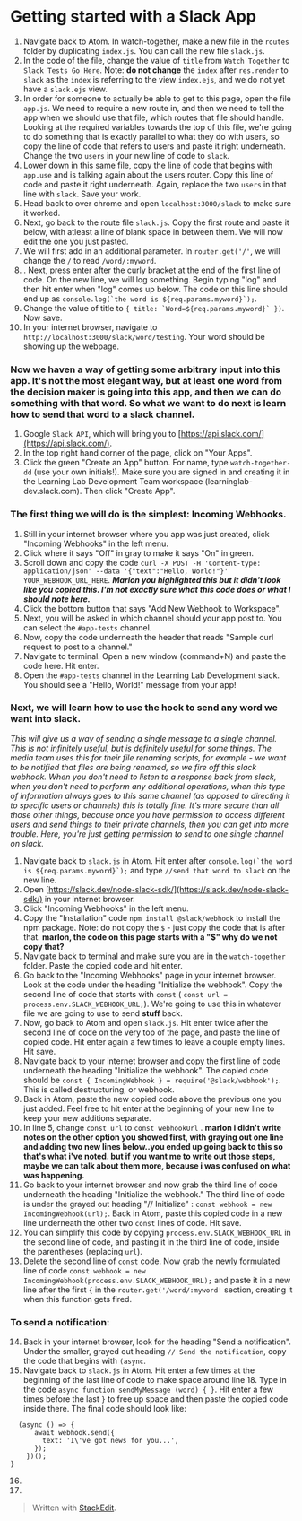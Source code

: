 # Getting started with a Slack App
1. Navigate back to Atom. In watch-together, make a new file in the `routes` folder by duplicating `index.js`. You can call the new file `slack.js`.
2. In the code of the file, change the value of `title` from `Watch Together` to `Slack Tests Go Here`. Note: **do not change** the `index` after `res.render` to `slack` as the `index` is referring to the view `index.ejs`, and we do not yet have a `slack.ejs` view.
3. In order for someone to actually be able to get to this page, open the file `app.js`. We need to require a new route in, and then we need to tell the app when we should use that file, which routes that file should handle. Looking at the required variables towards the top of this file, we're going to do something that is exactly parallel to what they do with users, so copy the line of code that refers to users and paste it right underneath. Change the two `users`  in your new line of code to `slack`.
4. Lower down in this same file, copy the line of code that begins with `app.use` and is talking again about the users router. Copy this line of code and paste it right underneath. Again, replace the two `users` in that line with `slack`. Save your work.
5. Head back to over chrome and open `localhost:3000/slack` to make sure it worked.
6. Next, go back to the route file `slack.js`. Copy the first route and paste it below, with atleast a line of blank space in between them. We will now edit the one you just pasted.
7. We will first add in an additional parameter. In `router.get('/'`, we will change the `/` to read `/word/:myword`.
8. . Next, press enter after the curly bracket at the end of the first line of code. On the new line, we will log something. Begin typing "log" and then hit enter when "log" comes up below. The code on this line should end up as ``console.log(`the word is ${req.params.myword}`);``.
9. Change the value of title to ``{ title: `Word=${req.params.myword}` })``. Now save.
10. In your internet browser, navigate to `http://localhost:3000/slack/word/testing`. Your word should be showing up the webpage. 

### Now we haven a way of getting some arbitrary input into this app. It's not the most elegant way, but at least one word from the decision maker is going into this app, and then we can do something with that word. So what we want to do next is learn how to send that word to a slack channel.

1. Google `Slack API`, which will bring you to [https://api.slack.com/](https://api.slack.com/). 
2. In the top right hand corner of the page, click on "Your Apps".
3. Click the green "Create an App" button. For name, type `watch-together-dd` (use your own initials!). Make sure you are signed in and creating it in the Learning Lab Development Team workspace (learninglab-dev.slack.com). Then click "Create App".

### The first thing we will do is the simplest: Incoming Webhooks.

1. Still in your internet browser where you app was just created, click "Incoming Webhooks" in the left menu.
2. Click where it says "Off" in gray to make it says "On" in green.
3. Scroll down and copy the code `curl -X POST -H 'Content-type: application/json' --data '{"text":"Hello, World!"}' YOUR_WEBHOOK_URL_HERE`. ***Marlon you highlighted this but it didn't look like you copied this. I'm not exactly sure what this code does or what I should note here.***
4. Click the bottom button that says "Add New Webhook to Workspace".
5. Next, you will be asked in which channel should your app post to. You can select the `#app-tests` channel.
6. Now, copy the code underneath the header that reads "Sample curl request to post to a channel." 
7. Navigate to terminal. Open a new window (command+N) and paste the code here. Hit enter.
8. Open the `#app-tests` channel in the Learning Lab Development slack. You should see a "Hello, World!" message from your app!

### Next, we will learn how to use the hook to send any word we want into slack.
*This will give us a way of sending a single message to a single channel. This is not infinitely useful, but is definitely useful for some things. The media team uses this for their file renaming scripts, for example - we want to be notified that files are being renamed, so we fire off this slack webhook. When you don't need to listen to a response back from slack, when you don't need to perform any additional operations, when this type of information always goes to this same channel (as opposed to directing it to specific users or channels) this is totally fine. It's more secure than all those other things, because once you have permission to access different users and send things to their private channels, then you can get into more trouble. Here, you're just getting permission to send to one single channel on slack.*

1. Navigate back to `slack.js` in Atom.  Hit enter after ``console.log(`the word is ${req.params.myword}`);`` and type `//send that word to slack` on the new line.
2. Open [https://slack.dev/node-slack-sdk/](https://slack.dev/node-slack-sdk/) in your internet browser.
3. Click "Incoming Webhooks" in the left menu. 
4. Copy the "Installation" code `
npm install @slack/webhook
` to install the npm package. Note: do not copy the `$` - just copy the code that is after that. **marlon, the code on this page starts with a "$" why do we not copy that?**
5. Navigate back to terminal and make sure you are in the `watch-together` folder. Paste the copied code and hit enter.
6. Go back to the "Incoming Webhooks" page in your internet browser. Look at the code under the heading "Initialize the webhook". Copy the second line of code that starts with `const` ( `
const url = process.env.SLACK_WEBHOOK_URL;
`).  We're going to use this in whatever file we are going to use to send **stuff** back.
7. Now, go back to Atom and open `slack.js`. Hit enter twice after the second line of code on the very top of the page, and paste the line of copied code. Hit enter again a few times to leave a couple empty lines. Hit save.
8. Navigate back to your internet browser and copy the first line of code underneath the heading "Initialize the webhook". The copied code should be `
const { IncomingWebhook } = require('@slack/webhook');
`. This is called destructuring, or webhook.
9. Back in Atom, paste the new copied code above the previous one you just added. Feel free to hit enter at the beginning of your new line to keep your new additions separate.
10. In line 5, change `const url` to `const webhookUrl` . **marlon i didn't write notes on the other option you showed first, with graying out one line and adding two new lines below..you ended up going back to this so that's what i've noted. but if you want me to write out those steps,  maybe we can talk about them more, because i was confused on what was happening.**
11. Go back to your internet browser and now grab the third line of code underneath the heading "Initialize the webhook." The third line of code is under the grayed out heading "// Initialize" : `
const webhook = new IncomingWebhook(url);
`. Back in Atom, paste this copied code in a new line underneath the other two `const` lines of code. Hit save.
12. You can simplify this code by copying `process.env.SLACK_WEBHOOK_URL` in the second line of code, and pasting it in the third line of code, inside the parentheses (replacing `url`). 
13. Delete the second line of `const` code. Now grab the newly formulated line of code
`const webhook = new IncomingWebhook(process.env.SLACK_WEBHOOK_URL);` and paste it in a new line after the first `{` in the `router.get('/word/:myword'` section, creating it when this function gets fired.

### To send a notification:
14. Back in your internet browser, look for the heading "Send a notification". Under the smaller, grayed out heading `// Send the notification`, copy the code that begins with 
`(async`.
15. Navigate back to `slack.js` in Atom.  Hit enter a few times at the beginning of the last line of code to make space around line 18. Type in the code `async function sendMyMessage (word) { }`. Hit enter a few times before the last `}` to free up space and then paste the copied code inside there. The final code should look like: 
```async function sendMyMessage (word) {
  (async () => {
      await webhook.send({
        text: 'I\'ve got news for you...',
      });
    })();
}
```

16.  
17. 




> Written with [StackEdit](https://stackedit.io/).
<!--stackedit_data:
eyJoaXN0b3J5IjpbLTE4NjQ0MTM3MDAsLTE2MjgzODg4MDQsLT
ExMTQ3MDgzNjIsMTMxNjQ2MzQ1OSwxMDg3ODU1MTQxLC0xODgw
OTc0MCwxMDA5NTg4ODE5LDE3Mzg3OTc2MTAsLTE1NTU2NDU1Mj
csNzQ4NDU1NTUxLDk5MDQxMTk4LC0xNjA3OTM3OTcyLC0xMzU2
ODUyMDQxLDE3NjAyMzcxNzFdfQ==
-->